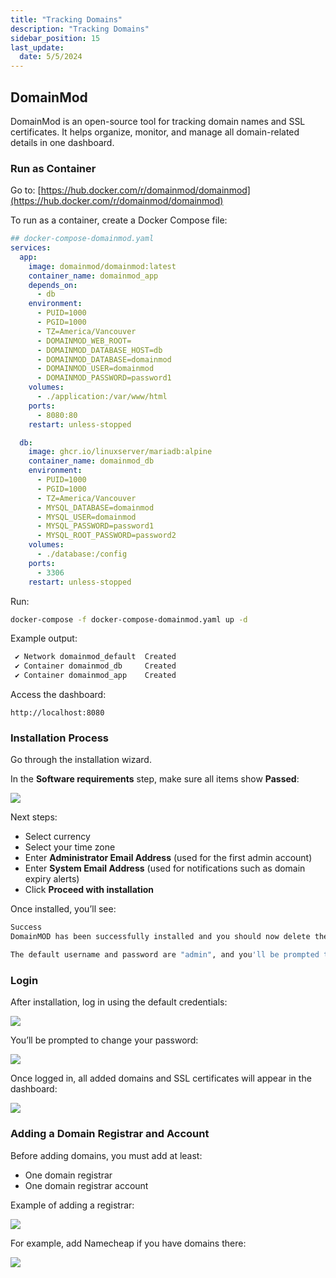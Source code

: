 ```yaml
---
title: "Tracking Domains"
description: "Tracking Domains"
sidebar_position: 15
last_update:
  date: 5/5/2024
---
```



## DomainMod 

DomainMod is an open-source tool for tracking domain names and SSL certificates. It helps organize, monitor, and manage all domain-related details in one dashboard.

### Run as Container

Go to:
[https://hub.docker.com/r/domainmod/domainmod](https://hub.docker.com/r/domainmod/domainmod)

To run as a container, create a Docker Compose file:

```yaml
## docker-compose-domainmod.yaml
services:
  app:
    image: domainmod/domainmod:latest
    container_name: domainmod_app
    depends_on:
      - db
    environment:
      - PUID=1000
      - PGID=1000
      - TZ=America/Vancouver
      - DOMAINMOD_WEB_ROOT=
      - DOMAINMOD_DATABASE_HOST=db
      - DOMAINMOD_DATABASE=domainmod
      - DOMAINMOD_USER=domainmod
      - DOMAINMOD_PASSWORD=password1
    volumes:
      - ./application:/var/www/html
    ports:
      - 8080:80
    restart: unless-stopped

  db:
    image: ghcr.io/linuxserver/mariadb:alpine
    container_name: domainmod_db
    environment:
      - PUID=1000
      - PGID=1000
      - TZ=America/Vancouver
      - MYSQL_DATABASE=domainmod
      - MYSQL_USER=domainmod
      - MYSQL_PASSWORD=password1
      - MYSQL_ROOT_PASSWORD=password2
    volumes:
      - ./database:/config
    ports:
      - 3306
    restart: unless-stopped
```

Run:

```bash
docker-compose -f docker-compose-domainmod.yaml up -d
```

Example output:

```bash
 ✔ Network domainmod_default  Created
 ✔ Container domainmod_db     Created
 ✔ Container domainmod_app    Created
```

Access the dashboard:

```
http://localhost:8080
```


### Installation Process

Go through the installation wizard.

In the **Software requirements** step, make sure all items show **Passed**:

![](/img/docs/08092025-domainmod-1.PNG)

Next steps:

- Select currency
- Select your time zone
- Enter **Administrator Email Address** (used for the first admin account)
- Enter **System Email Address** (used for notifications such as domain expiry alerts)
- Click **Proceed with installation**

Once installed, you’ll see:

```bash
Success
DomainMOD has been successfully installed and you should now delete the /install/ folder

The default username and password are "admin", and you'll be prompted to change the password after logging in.
```


### Login

After installation, log in using the default credentials:

![](/img/docs/08092025-domainmod-2.PNG)

You’ll be prompted to change your password:

![](/img/docs/08092025-domainmod-3.PNG)

Once logged in, all added domains and SSL certificates will appear in the dashboard:

![](/img/docs/08092025-domainmod-4.PNG)



### Adding a Domain Registrar and Account

Before adding domains, you must add at least:

- One domain registrar
- One domain registrar account

Example of adding a registrar:

![](/img/docs/08092025-domainmod-5.PNG)

For example, add Namecheap if you have domains there:

![](/img/docs/08092025-domainmod-6.PNG)


